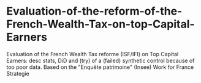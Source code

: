 # Evaluation-of-the-reform-of-the-French-Wealth-Tax-on-top-Capital-Earners

Evaluation of the French Wealth Tax reforme (ISF/IFI) on Top Capital Earners: desc stats, DiD and (try) of a (failed) synthetic control because of too poor data. 
Based on the "Enquête patrimoine" (Insee)
Work for France Strategie
